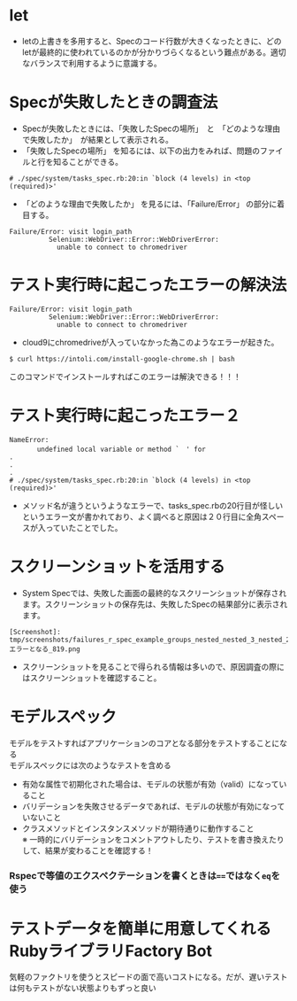 # let
- letの上書きを多用すると、Specのコード行数が大きくなったときに、どのletが最終的に使われているのかが分かりづらくなるという難点がある。適切なバランスで利用するように意識する。

# Specが失敗したときの調査法
- Specが失敗したときには、「失敗したSpecの場所」　と　「どのような理由で失敗したか」　が結果として表示される。
- 「失敗したSpecの場所」 を知るには、以下の出力をみれば、問題のファイルと行を知ることができる。
```
# ./spec/system/tasks_spec.rb:20:in `block (4 levels) in <top (required)>'
```
- 「どのような理由で失敗したか」 を見るには、「Failure/Error」 の部分に着目する。
```
Failure/Error: visit login_path
          Selenium::WebDriver::Error::WebDriverError:
            unable to connect to chromedriver
```

# テスト実行時に起こったエラーの解決法

```
Failure/Error: visit login_path
          Selenium::WebDriver::Error::WebDriverError:
            unable to connect to chromedriver
```
- cloud9にchromedriveが入っていなかった為このようなエラーが起きた。
```
$ curl https://intoli.com/install-google-chrome.sh | bash
```
このコマンドでインストールすればこのエラーは解決できる！！！

# テスト実行時に起こったエラー２

```
NameError:
       undefined local variable or method `　' for 
.
.
.
# ./spec/system/tasks_spec.rb:20:in `block (4 levels) in <top (required)>'

```
- メソッド名が違うというようなエラーで、tasks_spec.rbの20行目が怪しいというエラー文が書かれており、よく調べると原因は２０行目に全角スペースが入っていたことでした。

# スクリーンショットを活用する
- System Specでは、失敗した画面の最終的なスクリーンショットが保存されます。スクリーンショットの保存先は、失敗したSpecの結果部分に表示されます。
```
[Screenshot]: tmp/screenshots/failures_r_spec_example_groups_nested_nested_3_nested_2_エラーとなる_819.png
```
- スクリーンショットを見ることで得られる情報は多いので、原因調査の際にはスクリーンショットを確認すること。



# モデルスペック
モデルをテストすればアプリケーションのコアとなる部分をテストすることになる<br>
モデルスペックには次のようなテストを含める<br>
- 有効な属性で初期化された場合は、モデルの状態が有効（valid）になっていること
- バリデーションを失敗させるデータであれば、モデルの状態が有効になっていないこと
- クラスメソッドとインスタンスメソッドが期待通りに動作すること<br>
※ 一時的にバリデーションをコメントアウトしたり、テストを書き換えたりして、結果が変わることを確認する！

### Rspecで等値のエクスペクテーションを書くときは`==`ではなく`eq`を使う

# テストデータを簡単に用意してくれるRubyライブラリFactory Bot
気軽のファクトリを使うとスピードの面で高いコストになる。だが、遅いテストは何もテストがない状態よりもずっと良い
